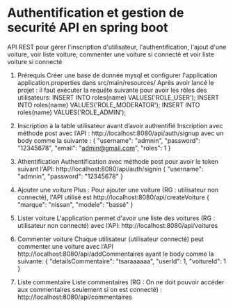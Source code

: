 # Authentification et gestion de securité API en spring boot
API REST pour gérer l'inscription d'utilisateur, l'authentification, l'ajout d'une voiture, voir liste voiture, commenter une voiture si connecté et voir liste voiture si connecté

1.	Prérequis 
Créer une base de donnée mysql et configurer l'application application.properties dans src/main/resources/
Après avoir lancé le projet : il faut exécuter la requête suivante pour avoir les rôles des utilisateurs:
INSERT INTO roles(name) VALUES('ROLE_USER');
INSERT INTO roles(name) VALUES('ROLE_MODERATOR');
INSERT INTO roles(name) VALUES('ROLE_ADMIN');


2.	Inscription à la table utilisateur avant d’avoir authentifié
Inscription avec méthode post avec l’API : http://localhost:8080/api/auth/signup  avec un body comme la suivante :
    {
        "username": "admnin",
        "password": "12345678",
        "email": "admin@gmail.com",
        "roles": 1
    }


3.	Athentification 
Authentification avec méthode post pour avoir le token suivant l'API: http://localhost:8080/api/auth/signin
    {
        "username": "admnin",
        "password": "12345678"
    }


4.	Ajouter une voiture
Plus : Pour ajouter une voiture (RG : utilisateur non connecté), l'API utilisé est http://localhost:8080/api/createVoiture
    {
        "marque": "nissan",
        "modele": "bassé"
    }
    
    
5.	Lister voiture
L'application permet d'avoir une liste des voitures (RG : utilisateur non connecté) avec l’API: http://localhost:8080/api/voitures


6.	Commenter voiture
Chaque utilisateur (utilisateur connecté) peut commenter une voiture avec l’API http://localhost:8080/api/addCommentaires  ayant le body comme la suivante:
    {
        "detailsCommentaire": "tsaraaaaaa",
        "userId": 1,
        "voitureId": 1
    }


7.	Liste commentaire
Liste commentaires (RG : On ne doit pouvoir accéder aux commentaires seulement si on est connecté) : http://localhost:8080/api/commentaires
